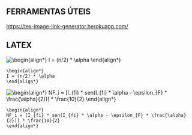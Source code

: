 ## FERRAMENTAS ÚTEIS

https://tex-image-link-generator.herokuapp.com/

## LATEX

<img src=
"https://render.githubusercontent.com/render/math?math=%5Clarge+%5Cdisplaystyle+%5Cbegin%7Balign%2A%7D%0AI+%3D+%28n%2F2%29+%2A+%5Calpha%0A%5Cend%7Balign%2A%7D%0A" 
alt="\begin{align*}
I = (n/2) * \alpha
\end{align*}
">

```
\begin{align*}
I = (n/2) * \alpha
\end{align*}
```

<img src=
"https://render.githubusercontent.com/render/math?math=%5Clarge+%5Cdisplaystyle+%5Cbegin%7Balign%2A%7D%0ANF_i+%3D+%5BI_%7Bfi%7D+%2A+sen%28I_%7Bfi%7D+%2A+%5Calpha+-+%5Cepsilon_%7BF%7D+%2A+%5Cfrac%7B%5Calpha%7D%7B2%7D%29%5D+%2A+%5Cfrac%7B10%7D%7B2%7D%0A%5Cend%7Balign%2A%7D%0A" 
alt="\begin{align*}
NF_i = [I_{fi} * sen(I_{fi} * \alpha - \epsilon_{F} * \frac{\alpha}{2})] * \frac{10}{2}
\end{align*}
">

```
\begin{align*}
NF_i = [I_{fi} * sen(I_{fi} * \alpha - \epsilon_{F} * \frac{\alpha}{2})] * \frac{10}{2}
\end{align*}
```
